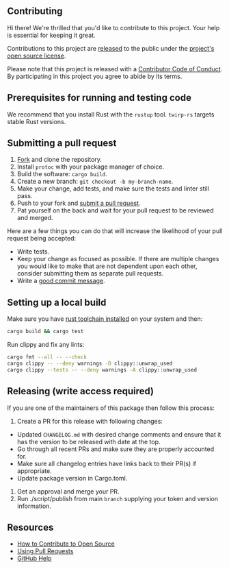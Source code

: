 ## Contributing

[fork]: https://github.com/github/twirp-rs/fork
[pr]: https://github.com/github/twirp-rs/compare
[code-of-conduct]: CODE_OF_CONDUCT.md

Hi there! We're thrilled that you'd like to contribute to this project. Your help is essential for keeping it great.

Contributions to this project are [released](https://help.github.com/articles/github-terms-of-service/#6-contributions-under-repository-license) to the public under the [project's open source license](LICENSE.md).

Please note that this project is released with a [Contributor Code of Conduct](CODE_OF_CONDUCT.md). By participating in this project you agree to abide by its terms.

## Prerequisites for running and testing code

We recommend that you install Rust with the `rustup` tool. `twirp-rs` targets stable Rust versions.

## Submitting a pull request

1. [Fork][fork] and clone the repository.
1. Install `protoc` with your package manager of choice.
1. Build the software: `cargo build`.
1. Create a new branch: `git checkout -b my-branch-name`.
1. Make your change, add tests, and make sure the tests and linter still pass.
1. Push to your fork and [submit a pull request][pr].
1. Pat yourself on the back and wait for your pull request to be reviewed and merged.

Here are a few things you can do that will increase the likelihood of your pull request being accepted:

- Write tests.
- Keep your change as focused as possible. If there are multiple changes you would like to make that are not dependent upon each other, consider submitting them as separate pull requests.
- Write a [good commit message](http://tbaggery.com/2008/04/19/a-note-about-git-commit-messages.html).

## Setting up a local build

Make sure you have [rust toolchain installed](https://www.rust-lang.org/tools/install) on your system and then:

```sh
cargo build && cargo test
```

Run clippy and fix any lints:

```sh
cargo fmt --all -- --check
cargo clippy -- --deny warnings -D clippy::unwrap_used
cargo clippy --tests -- --deny warnings -A clippy::unwrap_used
```

## Releasing (write access required)

If you are one of the maintainers of this package then follow this process:

1. Create a PR for this release with following changes:
  - Updated `CHANGELOG.md` with desired change comments and ensure that it has the version to be released with date at the top.
  - Go through all recent PRs and make sure they are properly accounted for.
  - Make sure all changelog entries have links back to their PR(s) if appropriate.
  - Update package version in Cargo.toml.
1. Get an approval and merge your PR.
1. Run ./script/publish from main `branch` supplying your token and version information.

## Resources

- [How to Contribute to Open Source](https://opensource.guide/how-to-contribute/)
- [Using Pull Requests](https://help.github.com/articles/about-pull-requests/)
- [GitHub Help](https://help.github.com)
